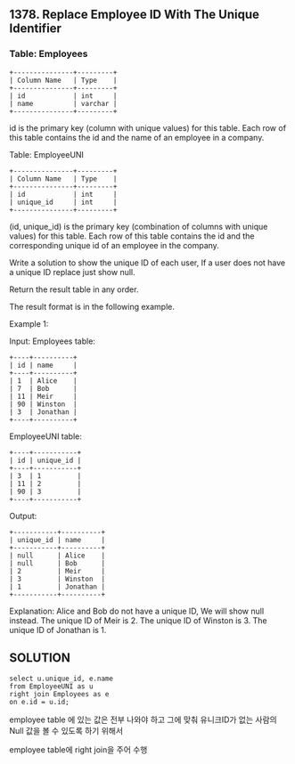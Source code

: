 ## 1378. Replace Employee ID With The Unique Identifier

### Table: Employees
```
+---------------+---------+
| Column Name   | Type    |
+---------------+---------+
| id            | int     |
| name          | varchar |
+---------------+---------+
```
id is the primary key (column with unique values) for this table.
Each row of this table contains the id and the name of an employee in a company.
 

Table: EmployeeUNI
```
+---------------+---------+
| Column Name   | Type    |
+---------------+---------+
| id            | int     |
| unique_id     | int     |
+---------------+---------+
```
(id, unique_id) is the primary key (combination of columns with unique values) for this table.
Each row of this table contains the id and the corresponding unique id of an employee in the company.
 

Write a solution to show the unique ID of each user, If a user does not have a unique ID replace just show null.

Return the result table in any order.

The result format is in the following example.

 

Example 1:

Input: 
Employees table:
```
+----+----------+
| id | name     |
+----+----------+
| 1  | Alice    |
| 7  | Bob      |
| 11 | Meir     |
| 90 | Winston  |
| 3  | Jonathan |
+----+----------+
```
EmployeeUNI table:
```
+----+-----------+
| id | unique_id |
+----+-----------+
| 3  | 1         |
| 11 | 2         |
| 90 | 3         |
+----+-----------+
```
Output: 
```
+-----------+----------+
| unique_id | name     |
+-----------+----------+
| null      | Alice    |
| null      | Bob      |
| 2         | Meir     |
| 3         | Winston  |
| 1         | Jonathan |
+-----------+----------+
```
Explanation: 
Alice and Bob do not have a unique ID, We will show null instead.
The unique ID of Meir is 2.
The unique ID of Winston is 3.
The unique ID of Jonathan is 1.

## SOLUTION
```
select u.unique_id, e.name
from EmployeeUNI as u 
right join Employees as e
on e.id = u.id;
```

employee table 에 있는 값은 전부 나와야 하고 그에 맞춰 유니크ID가 없는 사람의 Null 값을 볼 수 있도록 하기 위해서

employee table에 right join을 주어 수행
